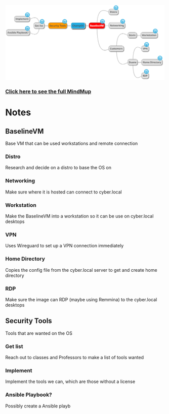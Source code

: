 ![image](https://github.com/firelily20/Capstone/blob/master/ChampOS.PNG)

### [Click here to see the full MindMup](https://drive.google.com/file/d/1lb0pKO2jQF_BCjZOHE-UUXCeAzXTaI0V/view?usp=sharing)

# Notes
## BaselineVM
Base VM that can be used workstations and remote connection
### Distro
Research and decide on a distro to base the OS on
### Networking
Make sure where it is hosted can connect to cyber.local
### Workstation
Make the BaselineVM into a workstation so it can be use on cyber.local desktops
### VPN
Uses Wireguard to set up a VPN connection immediately
### Home Directory
Copies the config file from the cyber.local server to get and create home directory
### RDP
Make sure the image can RDP (maybe using Remmina) to the cyber.local desktops
## Security Tools
Tools that are wanted on the OS
### Get list
Reach out to classes and Professors to make a list of tools wanted
### Implement
Implement the tools we can, which are those without a license
### Ansible Playbook?
Possibly create a Ansible playb
